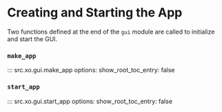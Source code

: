 # Creating and Starting the App

Two functions defined at the end of the `gui` module are called to
initialize and start the GUI.

### `make_app`

::: src.xo.gui.make_app
    options:
      show_root_toc_entry: false

### `start_app`

::: src.xo.gui.start_app
    options:
      show_root_toc_entry: false


